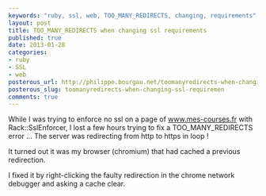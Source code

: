 ```yaml
---
keywords: "ruby, ssl, web, TOO_MANY_REDIRECTS, changing, requirements"
layout: post
title: TOO_MANY_REDIRECTS when changing ssl requirements
published: true
date: 2013-01-28
categories:
- ruby
- SSL
- web
posterous_url: http://philippe.bourgau.net/toomanyredirects-when-changing-ssl-requiremen
posterous_slug: toomanyredirects-when-changing-ssl-requiremen
comments: true
---
```

While I was trying to enforce no ssl on a page of <a href="http://www.mes-courses.fr">www.mes-courses.fr</a> with Rack::SslEnforcer, I lost a few hours trying to fix a TOO_MANY_REDIRECTS error ... The server was redirecting from http to https in loop !<p /><div>It turned out it was my browser (chromium) that had cached a previous redirection.</div><p /><div>I fixed it by right-clicking the faulty redirection in the chrome network debugger and asking a cache clear.</div> 
